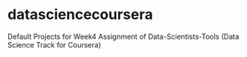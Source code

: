 # datasciencecoursera
Default Projects for Week4 Assignment of Data-Scientists-Tools (Data Science Track for Coursera) 

